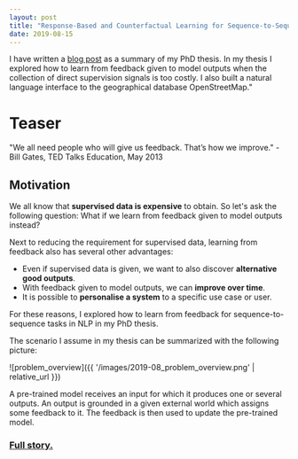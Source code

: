 ```yaml
---
layout: post
title: "Response-Based and Counterfactual Learning for Sequence-to-Sequence Tasks in NLP: An Overview"
date: 2019-08-15
---
```

I have written a <a href='https://www.cl.uni-heidelberg.de/statnlpgroup/blog/lff/'>blog post</a> as a summary of my PhD thesis. In my thesis I explored how to learn from feedback given to model outputs when the collection of direct supervision signals is too costly. I also built a natural language interface to the geographical database OpenStreetMap."

# Teaser

"We all need people who will give us feedback. That’s how we improve." - Bill Gates, TED Talks Education, May 2013

## Motivation

We all know that **supervised data is expensive** to obtain. So let's ask the following question: What if we learn from feedback given to model outputs instead?

Next to reducing the requirement for supervised data, learning from feedback also has several other advantages:
  * Even if supervised data is given, we want to also discover **alternative good outputs**.
  * With feedback given to model outputs, we can **improve over time**.
  * It is possible to **personalise a system** to a specific use case or user.

For these reasons, I explored how to learn from feedback for sequence-to-sequence tasks in NLP in my PhD thesis.

The scenario I assume in my thesis can be summarized with the following picture:

![problem_overview]({{ '/images/2019-08_problem_overview.png' | relative_url }})

A pre-trained model receives an input for which it produces one or several outputs. An output is grounded in a given external world which assigns some feedback to it. The feedback is then used to update the pre-trained model.

<h3><a href='https://www.cl.uni-heidelberg.de/statnlpgroup/blog/lff/'>Full story.</a></h3>

